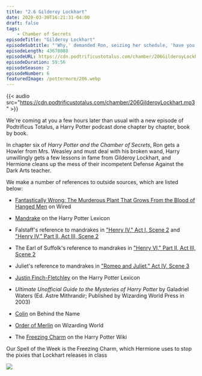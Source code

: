 ```yaml
---
title: "2.6 Gilderoy Lockhart"
date: 2020-03-30T16:21:31-04:00
draft: false
tags:
    - Chamber of Secrets
episodeTitle: "Gilderoy Lockhart"
episodeSubtitle: "'Why,' demanded Ron, seizing her schedule, 'have you outlined all Lockhart's lessons in little hearts?'"
episodeLength: 43678088
episodeURL: https://cdn.podtrificustotalus.com/chamber/206GilderoyLockhart.mp3
episodeDuration: 59:56
episodeSeason: 2
episodeNumber: 6
featuredImage: /pottermore/206.webp
---
```

{{< audio src="https://cdn.podtrificustotalus.com/chamber/206GilderoyLockhart.mp3" >}}

We're coming at you a few hours later than usual with a new episode of Podtrificus Totalus, a Harry Potter podcast done chapter by chapter, book by book. 

In chapter six of *Harry Potter and the Chamber of Secrets*, Ron gets a Howler from Mrs. Weasley and must deal with his broken wand, Harry unwillingly gets a few lessons in fame from Gilderoy Lockhart, and Hermione cleans up the mess of their incompetent Defense Against the Dark Arts teacher.

We make a number of references to outside sources, which are listed below:

- [Fantastically Wrong: The Murderous Plant That Grows From the Blood of Hanged Men](https://www.wired.com/2014/06/fantastically-wrong-mandrake/) on Wired

- [Mandrake](https://www.hp-lexicon.org/thing/mandrake/) on the Harry Potter Lexicon

- Falstaff's reference to mandrakes in ["Henry IV," Act I, Scene 2](https://www.opensourceshakespeare.org/views/plays/play_view.php?WorkID=henry4p2&Act=1&Scene=2&Scope=scene&LineHighlight=281#281) and ["Henry IV," Part II, Act III, Scene 2](https://www.opensourceshakespeare.org/views/plays/play_view.php?WorkID=henry4p2&Act=3&Scene=2&Scope=scene&LineHighlight=2172#2172)

- The Earl of Suffolk's reference to mandrakes in ["Henry VI," Part II, Act III, Scene 2](https://www.opensourceshakespeare.org/views/plays/play_view.php?WorkID=henry6p2&Act=3&Scene=2&Scope=scene&LineHighlight=2003#2003)

- Juliet's reference to mandrakes in ["Romeo and Juliet," Act IV, Scene 3](https://www.opensourceshakespeare.org/views/plays/play_view.php?WorkID=romeojuliet&Act=4&Scene=3&Scope=scene&LineHighlight=2565#2565)

- [Justin Finch-Fletchley](https://www.hp-lexicon.org/character/finch-fletchley-family/justin-finch-fletchley/) on the Harry Potter Lexicon

- *Ultimate Unofficial Guide to the Mysteries of Harry Potter* by Galadriel Waters (Ed. Astre Mithrandir; Published by Wizarding World Press in 2003) 

- [Colin](https://www.behindthename.com/name/colin-1) on Behind the Name

- [Order of Merlin](https://www.wizardingworld.com/writing-by-jk-rowling/order-of-merlin) on Wizarding World

- The [Freezing Charm](https://harrypotter.fandom.com/wiki/Freezing_Charm) on the Harry Potter Wiki

Our Spell of the Week is the Freezing Charm, which Hermione uses to stop the pixies that Lockhart releases in class

<img class="chapterArt" src="/chapter/206.webp" />